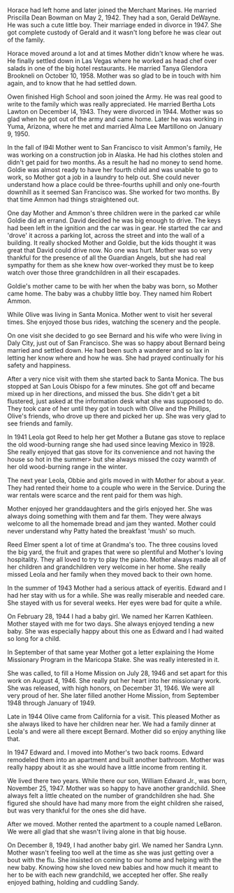 Horace had left home and later joined the Merchant Marines. He married
Priscilla Dean Bowman on May 2, 1942. They had a son, Gerald DeWayne.
He was such a cute little boy. Their marriage ended in divorce in
1947. She got complete custody of Gerald and it wasn't long before
he was clear out of the family.

Horace moved around a lot and at times Mother didn't know where he
was. He finally settled down in Las Vegas where he worked as head
chef over salads in one of the big hotel restaurants. He married
Tanya Glendora Brookneli on October 10, 1958. Mother was so glad to
be in touch with him again, and to know that he had settled down.

Owen finished High School and soon joined the Army. He was real good
to write to the family which was really appreciated. He married
Bertha Lots Lawton on December l4, 1943. They were divorced in 1944.
Mother was so glad when he got out of the army and came home. Later
he was working in Yuma, Arizona, where he met and married Alma Lee
Martillono on January 9, 1950.

In the fall of l94l Mother went to San Francisco to visit Ammon's
family, He was working on a construction job in Alaska. He had his
clothes stolen and didn't get paid for two months. As a result he
had no money to send home. Goldie was almost ready to have her fourth
child and was unable to go to work, so Mother got a job in a laundry
to help out. She could never understand how a place could be
three-fourths uphill and only one-fourth downhill as it seemed San
Francisco was. She worked for two months. By that time Ammon had
things straightened out.

One day Mother and Ammon's three children were in the parked car while
Goldie did an errand. David decided he was big enough to drive. The
keys had been left in the ignition and the car was in gear. He started
the car and 'drove' it across a parking lot, across the street and
into the wall of a building. It really shocked Mother and Goldie, but
the kids thought it was great that David could drive now. No one was
hurt. Mother was so very thankful for the presence of all the Guardian
Angels, but she had real sympathy for them as she knew how over-worked
they must be to keep watch over those three grandchildren in all their
escapades.

Goldie's mother came to be with her when the baby was born, so Mother
came home. The baby was a chubby little boy. They named him Robert Ammon.

While Olive was living in Santa Monica. Mother went to visit her
several times. She enjoyed those bus rides, watching the scenery and
the people.

On one visit she decided to go see Bernard and his wife who were
living in Daly City, just out of San Francisco. She was so happy
about Bernard being married and settled down. He had been such a
wanderer and so lax in letting her know where and how he was. She
had prayed continually for his safety and happiness.

After a very nice visit with them she started back to Santa Monica.
The bus stopped at San Louis Obispo for a few minutes. She got off
and became mixed up in her directions, and missed the bus. She didn't
get a bit flustered, just asked at the information desk what she was
supposed to do. They took care of her until they got in touch with
Olive and the Phillips, Olive's friends, who drove up there and picked
her up. She was very glad to see friends and family.

In 1941 Leola got Reed to help her get Mother a Butane gas stove to
replace the old wood-burning range she had used since leaving Mexico
in 1928. She really enjoyed that gas stove for its convenience and
not having the house so hot in the summer> but she always missed the
cozy warmth of her old wood-burning range in the winter.

The next year Leola, Obbie and girls moved in with Mother for about a
year. They had rented their home to a couple who were in the Service.
During the war rentals were scarce and the rent paid for them was high.

Mother enjoyed her granddaughters and the girls enjoyed her. She was
always doing something with them and far them. They were always
welcome to all the homemade bread and jam they wanted. Mother could
never understand why Patty hated the breakfast 'mush' so much.

Reed Elmer spent a lot of time at Grandma's too. The three cousins
loved the big yard, the fruit and grapes that were so plentiful and
Mother's loving hospitality. They all loved to try to play the piano.
Mother always made all of her children and grandchildren very welcome
in her home. She really missed Leola and her family when they moved
back to their own home.

In the summer of 1943 Mother had a serious attack of eyeritis. Edward
and I had her stay with us for a while. She was really miserable and
needed care. She stayed with us for several weeks. Her eyes were bad
for quite a while.

On February 28, 1944 I had a baby girl. We named her Karren Kathleen.
Mother stayed with me for two days. She always enjoyed tending a new
baby. She was especially happy about this one as Edward and I had
waited so long for a child.

In September of that same year Mother got a letter explaining the
Home Missionary Program in the Maricopa Stake. She was really
interested in it.

She was called, to fill a Home Mission on July 28, 1946 and set apart
for this work on August 4, 1946. She really put her heart into her
missionary work. She was released, with high honors, on December
31, 1946. We were all very proud of her. She later filled another
Home Mission, from September 1948 through January of 1949.

Late in 1944 Olive came from California for a visit. This pleased
Mother as she always liked to have her children near her. We had a
family dinner at Leola's and were all there except Bernard. Mother
did so enjoy anything like that.

In 1947 Edward and. I moved into Mother's two back rooms. Edward
remodeled them into an apartment and built another bathroom. Mother
was really happy about it as she would have a little income from
renting it.

We lived there two years. While there our son, William Edward Jr.,
was born, November 25, 1947. Mother was so happy to have another
grandchild. Shee always felt a little cheated on the number of
grandchildren she had. She figured she should have had many more from
the eight children she raised, but was very thankful for the ones she
did have.

After we moved. Mother rented the apartment to a couple named LeBaron.
We were all glad that she wasn't living alone in that big house.

On December 8, 1949, I had another baby girl. We named her Sandra Lynn.
Mother wasn't feeling too well at the time as she was just getting over
a bout with the flu. She insisted on coming to our home and helping
with the new baby. Knowing how she loved new babies and how much it
meant to her to be with each new grandchild, we accepted her offer.
She really enjoyed bathing, holding and cuddling Sandy.